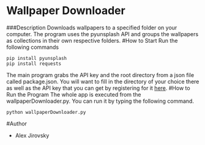 # Wallpaper Downloader
###Description
Downloads wallpapers to a specified folder on your computer. The program uses the pyunsplash API and groups the wallpapers as collections in their own respective folders.
#How to Start
Run the following commands
```
pip install pyunsplash
pip install requests
```
The main program grabs the API key and the root directory from a json file called package.json. 
You will want to fill in the directory of your choice there as well as the API key that you can
get by registering for it [here](https://unsplash.com/developers). 
#How to Run the Program
The whole app is executed from the wallpaperDownloader.py. You can run it by typing the following command.
```
python wallpaperDownloader.py
```
#Author
* Alex Jirovsky 
